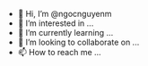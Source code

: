 - 👋 Hi, I’m @ngocnguyenm
- 👀 I’m interested in ...
- 🌱 I’m currently learning ...
- 💞️ I’m looking to collaborate on ...
- 📫 How to reach me ...

<!---
ngocnguyenm/ngocnguyenm is a ✨ special ✨ repository because its `README.md` (this file) appears on your GitHub profile.
You can click the Preview link to take a look at your changes.
--->
